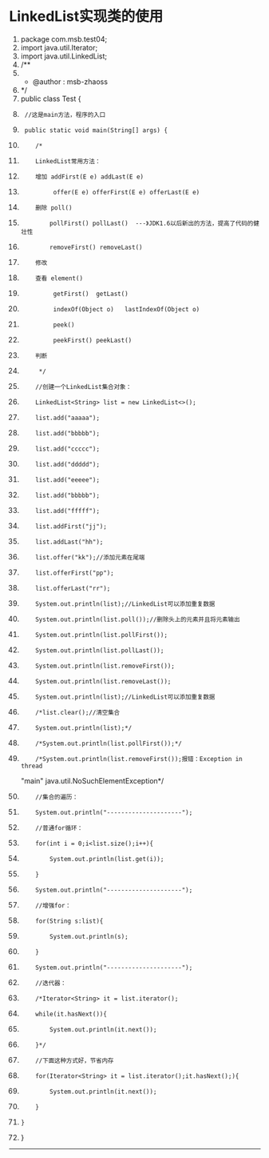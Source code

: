 ﻿
# LinkedList实现类的使用




1.  package com.msb.test04;
2.  import java.util.Iterator;
3.  import java.util.LinkedList;
4.  /**
5.   * @author : msb-zhaoss
6.   */
7.  public class Test {
8.      //这是main方法，程序的入口
9.      public static void main(String[] args) {
10.         /*
11.         LinkedList常用方法：
12.         增加 addFirst(E e) addLast(E e)
13.              offer(E e) offerFirst(E e) offerLast(E e)
14.         删除 poll()
15.             pollFirst() pollLast()  ---》JDK1.6以后新出的方法，提高了代码的健壮性
16.             removeFirst() removeLast()
17.         修改
18.         查看 element()
19.              getFirst()  getLast()
20.              indexOf(Object o)   lastIndexOf(Object o)
21.              peek()
22.              peekFirst() peekLast()
23.         判断
24.          */
25.         //创建一个LinkedList集合对象：
26.         LinkedList<String> list = new LinkedList<>();
27.         list.add("aaaaa");
28.         list.add("bbbbb");
29.         list.add("ccccc");
30.         list.add("ddddd");
31.         list.add("eeeee");
32.         list.add("bbbbb");
33.         list.add("fffff");
34.         list.addFirst("jj");
35.         list.addLast("hh");
36.         list.offer("kk");//添加元素在尾端
37.         list.offerFirst("pp");
38.         list.offerLast("rr");
39.         System.out.println(list);//LinkedList可以添加重复数据
40.         System.out.println(list.poll());//删除头上的元素并且将元素输出
41.         System.out.println(list.pollFirst());
42.         System.out.println(list.pollLast());
43.         System.out.println(list.removeFirst());
44.         System.out.println(list.removeLast());
45.         System.out.println(list);//LinkedList可以添加重复数据
46.         /*list.clear();//清空集合
47.         System.out.println(list);*/
48.         /*System.out.println(list.pollFirst());*/
49.         /*System.out.println(list.removeFirst());报错：Exception in thread
    "main" java.util.NoSuchElementException*/
50.         //集合的遍历：
51.         System.out.println("---------------------");
52.         //普通for循环：
53.         for(int i = 0;i<list.size();i++){
54.             System.out.println(list.get(i));
55.         }
56.         System.out.println("---------------------");
57.         //增强for：
58.         for(String s:list){
59.             System.out.println(s);
60.         }
61.         System.out.println("---------------------");
62.         //迭代器：
63.         /*Iterator<String> it = list.iterator();
64.         while(it.hasNext()){
65.             System.out.println(it.next());
66.         }*/
67.         //下面这种方式好，节省内存
68.         for(Iterator<String> it = list.iterator();it.hasNext();){
69.             System.out.println(it.next());
70.         }
71.     }
72. }

 






------------------------------------------------------------

